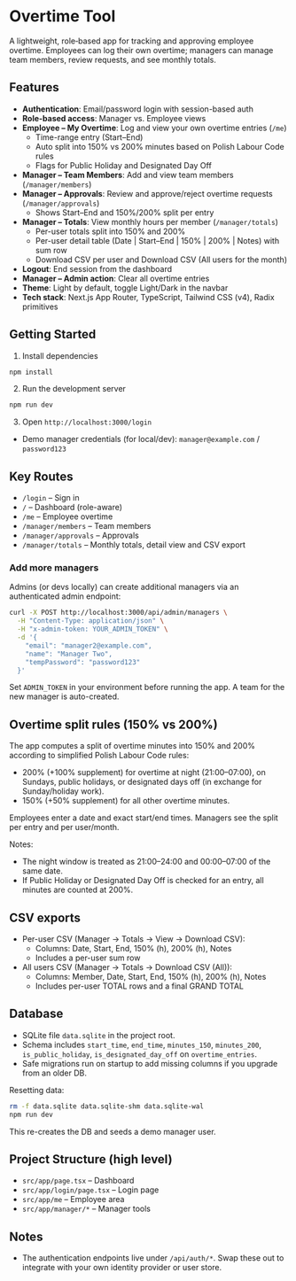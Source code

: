 # Overtime Tool

A lightweight, role‑based app for tracking and approving employee overtime. Employees can log their own overtime; managers can manage team members, review requests, and see monthly totals.

## Features

- **Authentication**: Email/password login with session-based auth
- **Role-based access**: Manager vs. Employee views
- **Employee – My Overtime**: Log and view your own overtime entries (`/me`)
  - Time-range entry (Start–End)
  - Auto split into 150% vs 200% minutes based on Polish Labour Code rules
  - Flags for Public Holiday and Designated Day Off
- **Manager – Team Members**: Add and view team members (`/manager/members`)
- **Manager – Approvals**: Review and approve/reject overtime requests (`/manager/approvals`)
  - Shows Start–End and 150%/200% split per entry
- **Manager – Totals**: View monthly hours per member (`/manager/totals`)
  - Per-user totals split into 150% and 200%
  - Per-user detail table (Date | Start–End | 150% | 200% | Notes) with sum row
  - Download CSV per user and Download CSV (All users for the month)
- **Logout**: End session from the dashboard
- **Manager – Admin action**: Clear all overtime entries
- **Theme**: Light by default, toggle Light/Dark in the navbar
- **Tech stack**: Next.js App Router, TypeScript, Tailwind CSS (v4), Radix primitives

## Getting Started

1. Install dependencies

```bash
npm install
```

2. Run the development server

```bash
npm run dev
```

3. Open `http://localhost:3000/login`

- Demo manager credentials (for local/dev): `manager@example.com` / `password123`

## Key Routes

- `/login` – Sign in
- `/` – Dashboard (role-aware)
- `/me` – Employee overtime
- `/manager/members` – Team members
- `/manager/approvals` – Approvals
- `/manager/totals` – Monthly totals, detail view and CSV export

### Add more managers

Admins (or devs locally) can create additional managers via an authenticated admin endpoint:

```bash
curl -X POST http://localhost:3000/api/admin/managers \
  -H "Content-Type: application/json" \
  -H "x-admin-token: YOUR_ADMIN_TOKEN" \
  -d '{
    "email": "manager2@example.com",
    "name": "Manager Two",
    "tempPassword": "password123"
  }'
```

Set `ADMIN_TOKEN` in your environment before running the app. A team for the new manager is auto-created.

## Overtime split rules (150% vs 200%)

The app computes a split of overtime minutes into 150% and 200% according to simplified Polish Labour Code rules:

- 200% (+100% supplement) for overtime at night (21:00–07:00), on Sundays, public holidays, or designated days off (in exchange for Sunday/holiday work).
- 150% (+50% supplement) for all other overtime minutes.

Employees enter a date and exact start/end times. Managers see the split per entry and per user/month.

Notes:
- The night window is treated as 21:00–24:00 and 00:00–07:00 of the same date.
- If Public Holiday or Designated Day Off is checked for an entry, all minutes are counted at 200%.

## CSV exports

- Per-user CSV (Manager → Totals → View → Download CSV):
  - Columns: Date, Start, End, 150% (h), 200% (h), Notes
  - Includes a per-user sum row
- All users CSV (Manager → Totals → Download CSV (All)):
  - Columns: Member, Date, Start, End, 150% (h), 200% (h), Notes
  - Includes per-user TOTAL rows and a final GRAND TOTAL

## Database

- SQLite file `data.sqlite` in the project root.
- Schema includes `start_time`, `end_time`, `minutes_150`, `minutes_200`, `is_public_holiday`, `is_designated_day_off` on `overtime_entries`.
- Safe migrations run on startup to add missing columns if you upgrade from an older DB.

Resetting data:

```bash
rm -f data.sqlite data.sqlite-shm data.sqlite-wal
npm run dev
```
This re-creates the DB and seeds a demo manager user.

## Project Structure (high level)

- `src/app/page.tsx` – Dashboard
- `src/app/login/page.tsx` – Login page
- `src/app/me` – Employee area
- `src/app/manager/*` – Manager tools

## Notes

- The authentication endpoints live under `/api/auth/*`. Swap these out to integrate with your own identity provider or user store.
